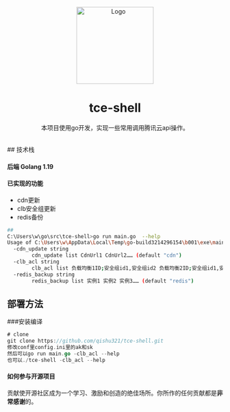 <p align="center">
  <a href="https://github.com/qishu321/tce-shell">
    <img src="https://avatars.githubusercontent.com/u/95009146?s=400&u=0984e6a6a761fa007f6ad459abbb1ee9786424b8&v=4" alt="Logo" width="180" height="180">
  </a>

  <h1 align="center">tce-shell</h1>
  <p align="center">
   本项目使用go开发，实现一些常用调用腾讯云api操作。
    <br />
     <br />
  </p>
## 技术栈

#### 后端 Golang 1.19

#### 已实现的功能
- cdn更新
- clb安全组更新
- redis备份

```bash
##
C:\Users\w\go\src\tce-shell>go run main.go  --help
Usage of C:\Users\w\AppData\Local\Temp\go-build3214296154\b001\exe\main.exe:
  -cdn_update string
        cdn_update list CdnUrl1 CdnUrl2…… (default "cdn")
  -clb_acl string
        clb_acl list 负载均衡1ID;安全组id1,安全组id2 负载均衡2ID;安全组id1,安全组id2 (default "clb")
  -redis_backup string
        redis_backup list 实例1 实例2 实例3…… (default "redis")

```

## 部署方法

###安装编译

```go
# clone
git clone https://github.com/qishu321/tce-shell.git
修改conf里config.ini里的ak和sk
然后可以go run main.go -clb_acl --help
也可以./tce-shell -clb_acl --help

```


#### 如何参与开源项目

贡献使开源社区成为一个学习、激励和创造的绝佳场所。你所作的任何贡献都是**非常感谢**的。